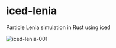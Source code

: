 # iced-lenia

Particle Lenia simulation in Rust using iced

![iced-lenia-001](https://github.com/user-attachments/assets/178406e6-fb0a-4113-a97f-79afd08cfad4)
